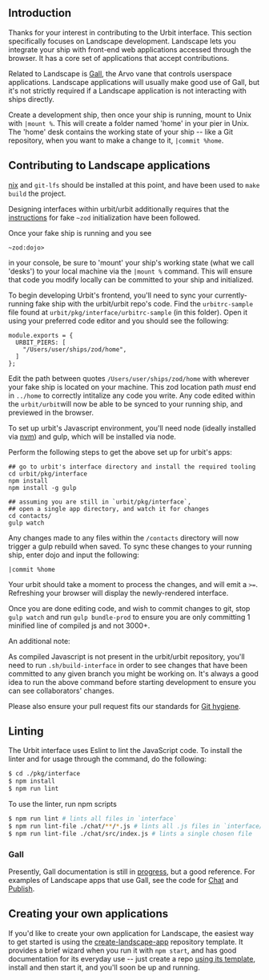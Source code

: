 ## Introduction

Thanks for your interest in contributing to the Urbit interface. This section
specifically focuses on Landscape development. Landscape lets you integrate your
ship with front-end web applications accessed through the browser. It has a core
set of applications that accept contributions.

Related to Landscape is [Gall][gall], the Arvo vane that controls userspace
applications. Landscape applications will usually make good use of Gall, but
it's not strictly required if a Landscape application is not interacting with
ships directly.

Create a development ship, then once your ship is running, mount to Unix with
`|mount %`. This will create a folder named 'home' in your pier in Unix. The
'home' desk contains the working state of your ship -- like a Git repository,
when you want to make a change to it, `|commit %home`.

## Contributing to Landscape applications

[nix](https://github.com/NixOS/nix) and `git-lfs` should be installed at
this point, and have been used to `make build` the project.

Designing interfaces within urbit/urbit additionally requires that the [instructions](https://urbit.org/using/develop/#creating-a-development-ship) for fake `~zod` initialization have been followed. 

Once your fake ship is running and you see
```
~zod:dojo>
```
in your console, be sure to 'mount' your ship's working state (what we call 'desks') to your local machine via the 
`|mount %` command. This will ensure that code you modify locally can be 
committed to your ship and initialized.

To begin developing Urbit's frontend, you'll need to sync your 
currently-running fake ship with the urbit/urbit repo's code. Find the 
`urbitrc-sample` file found at `urbit/pkg/interface/urbitrc-sample` (in this folder). Open it 
using your preferred code editor and you should see the following:

```
module.exports = {
  URBIT_PIERS: [
    "/Users/user/ships/zod/home",
  ]
};
```

Edit the path between quotes `/Users/user/ships/zod/home` with wherever your 
fake ship is located on your machine. This zod location path *must* end in `../home` to correctly intitalize 
any code you write. Any code edited within the `urbit/urbit`will now be able to be synced to your running 
ship, and previewed in the browser.

To set up urbit's Javascript environment, you'll need node (ideally installed
via [nvm](https://github.com/nvm-sh/nvm)) and gulp, which will be installed 
via node.

Perform the following steps to get the above set up for urbit's apps:

```
## go to urbit's interface directory and install the required tooling
cd urbit/pkg/interface
npm install
npm install -g gulp

## assuming you are still in `urbit/pkg/interface`,
## open a single app directory, and watch it for changes
cd contacts/
gulp watch
```

Any changes made to any files within the `/contacts` directory will now 
trigger a gulp rebuild when saved. To sync these changes to your running 
ship, enter dojo and input the following:

```
|commit %home
```

Your urbit should take a moment to process the changes, and will emit a
`>=`. Refreshing your browser will display the newly-rendered interface.

Once you are done editing code, and wish to commit changes to git, stop
`gulp watch` and run `gulp bundle-prod` to ensure you are only 
committing 1 minified line of compiled js and not 3000+.

An additional note:

As compiled Javascript is not present in the urbit/urbit repository,
you'll need to run `.sh/build-interface` in order to see changes that
have been committed to any given branch you might be working on. It's
always a good idea to run the above command before starting development
to ensure you can see collaborators' changes.

Please also ensure your pull request fits our standards for
[Git hygiene][contributing].

[contributing]: /CONTRIBUTING.md#git-practice
[arvo]: /pkg/arvo
[interface]:/pkg/interface

## Linting

The Urbit interface uses Eslint to lint the JavaScript code. To install the
linter and for usage through the command, do the following:
```bash
$ cd ./pkg/interface
$ npm install
$ npm run lint
```

To use the linter, run npm scripts
```bash
$ npm run lint # lints all files in `interface`
$ npm run lint-file ./chat/**/*.js # lints all .js files in `interface/chat`
$ npm run lint-file ./chat/src/index.js # lints a single chosen file
```

### Gall

Presently, Gall documentation is still in [progress][gall], but a good
reference. For examples of Landscape apps that use Gall, see the code for
[Chat][chat] and [Publish][publish].

## Creating your own applications

If you'd like to create your own application for Landscape, the easiest way to
get started is using the [create-landscape-app][cla] repository template. It
provides a brief wizard when you run it with `npm start`, and has good
documentation for its everyday use -- just create a repo [using its
template][template], install and then start it, and you'll soon be up and
running.

[cla]: https://github.com/urbit/create-landscape-app
[template]: https://github.com/urbit/create-landscape-app/generate
[gall]: https://urbit.org/docs/learn/arvo/gall/
[chat]: /pkg/arvo/app/chat.hoon
[publish]: /pkg/arvo/app/publish.hoon
